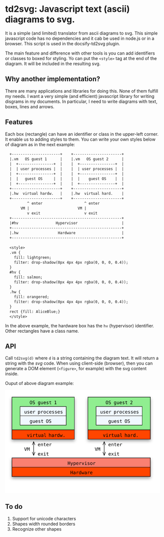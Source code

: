 # td2svg: Javascript text (ascii) diagrams to svg.

It is a simple (and limited) translator from ascii diagrams to svg.
This simple javascript code has no dependencies and it cab be used in node.js or in a browser.
This script is used in the docsify-td2svg plugin.

The main feature and difference with other tools is you can add identifiers or classes to boxed for styling.
Yo can put the `<style>` tag at the end of the diagram. It will be included in the resulting svg.

## Why another implementation?

There are many applications and libraries for doing this. None of them fulfill
my needs.  I want a very simple (and efficient) javascript library for writing
disgrams in my documents.
In particular, I need to write diagrams with text, boxes, lines and arrows.

## Features

Each box (rectangle) can have an identifier or class in the upper-left corner. 
It enable us to adding styles to them.
You can write your own styles below of diagram as in the next example:

```
  +----------------------+    +----------------------+
  |.vm   OS guest 1      |    |.vm   OS guest 2      |
  |  +----------------+  |    |  +----------------+  |
  |  | user processes |  |    |  | user processes |  |
  |  +----------------+  |    |  +----------------+  |
  |  |   guest OS     |  |    |  |    guest OS    |  |
  |  +----------------+  |    |  +----------------+  |
  +----------------------+    +----------------------+
  |.hw  virtual hardw.   |    |.hw  virtual hard.    |
  +----------------------+    +----------------------+
          ^ enter                   ^ enter
       VM |                      VM |
          v exit                    v exit
  +--------------------------------------------------+
  |#hv                 Hypervisor                    | 
  +--------------------------------------------------+
  |.hw                  Hardware                     |
  +--------------------------------------------------+

  <style>
  .vm {
    fill: lightgreen; 
    filter: drop-shadow(0px 4px 4px rgba(0, 0, 0, 0.4));
  }
  #hv {
    fill: salmon;
    filter: drop-shadow(0px 4px 4px rgba(0, 0, 0, 0.4));
  }
  .hw {
    fill: orangered;
    filter: drop-shadow(0px 4px 4px rgba(0, 0, 0, 0.4));
  }
  rect {fill: AliceBlue;}
  </style>
```

In the above example, the hardware box has the `hv` (hypervisor) identifier.
Other rectangles have a class name.

## API

Call `td2svg(d)` where `d` is a string containing the diagram text. It will
return a string with the *svg* code.  When using client-side (browser), then you
can generate a DOM element (`<figure>`, for example) with the svg content
inside.

Ouput of above diagram example:

![svg output](example.svg)

## To do

1. Support for unicode characters
2. Shapes width rounded borders
3. Recognize other shapes

